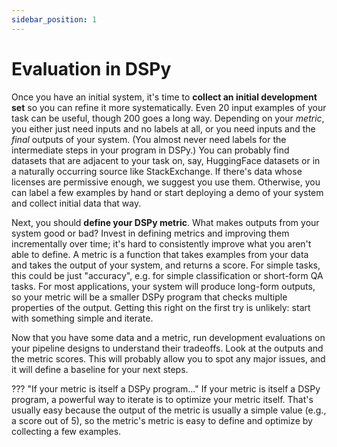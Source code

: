 ```yaml
---
sidebar_position: 1
---
```


# Evaluation in DSPy

Once you have an initial system, it's time to **collect an initial development set** so you can refine it more systematically. Even 20 input examples of your task can be useful, though 200 goes a long way. Depending on your _metric_, you either just need inputs and no labels at all, or you need inputs and the _final_ outputs of your system. (You almost never need labels for the intermediate steps in your program in DSPy.) You can probably find datasets that are adjacent to your task on, say, HuggingFace datasets or in a naturally occurring source like StackExchange. If there's data whose licenses are permissive enough, we suggest you use them. Otherwise, you can label a few examples by hand or start deploying a demo of your system and collect initial data that way.

Next, you should **define your DSPy metric**. What makes outputs from your system good or bad? Invest in defining metrics and improving them incrementally over time; it's hard to consistently improve what you aren't able to define. A metric is a function that takes examples from your data and takes the output of your system, and returns a score. For simple tasks, this could be just "accuracy", e.g. for simple classification or short-form QA tasks. For most applications, your system will produce long-form outputs, so your metric will be a smaller DSPy program that checks multiple properties of the output. Getting this right on the first try is unlikely: start with something simple and iterate.

Now that you have some data and a metric, run development evaluations on your pipeline designs to understand their tradeoffs. Look at the outputs and the metric scores. This will probably allow you to spot any major issues, and it will define a baseline for your next steps.


??? "If your metric is itself a DSPy program..."
    If your metric is itself a DSPy program, a powerful way to iterate is to optimize your metric itself. That's usually easy because the output of the metric is usually a simple value (e.g., a score out of 5), so the metric's metric is easy to define and optimize by collecting a few examples.


